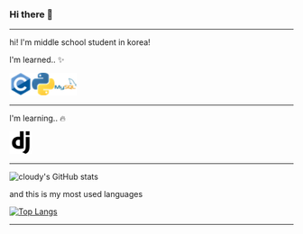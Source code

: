 ### Hi there 👋
------------------------------------------
hi! l'm middle school student in korea!


l'm learned.. ✨

<img src="https://github.com/cloudyON/cloudyON/blob/main/c.png" width="40" height="40"><img src="https://github.com/cloudyON/cloudyON/blob/main/python.png" width="40" height="40"><img src="https://github.com/cloudyON/cloudyON/blob/main/mysql.png" width="40" height="40">


------------------------------------------

l'm learning.. 🔥

<img src="https://github.com/cloudyON/cloudyON/blob/main/django.svg" width="40" height="40">


------------------------------------------

![cloudy's GitHub stats](https://github-readme-stats.vercel.app/api?username=cloudyON&show_icons=true&theme=tokyonight)

and this is my most used languages

[![Top Langs](https://github-readme-stats.vercel.app/api/top-langs/?username=cloudyOn&layout=compact)](https://github.com/anuraghazra/github-readme-stats)


------------------------------------------
